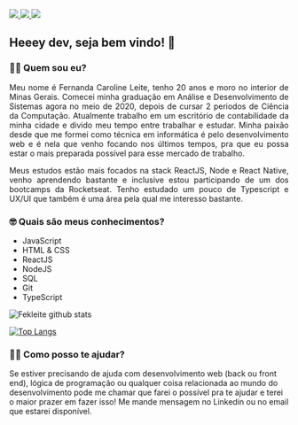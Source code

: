 
  <a href="https://github.com/Fekleite" alt="GitHub">
    <img src="https://img.shields.io/badge/-GitHub-000?style=flat-square&logo=Github&logoColor=white" />
  </a>
  <a href="https://www.linkedin.com/in/fcleite19/" alt="LinkedIn">
    <img src="https://img.shields.io/badge/-LinkedIn-blue?style=flat-square&logo=Linkedin&logoColor=white" />
  </a>
  <a href="mailto:dev.fernandaleite@gmail.com" alt="Gmail">
    <img src="https://img.shields.io/badge/-Gmail-D54B3D?style=flat-square&logo=Gmail&logoColor=white" />
  </a>


<h2> Heeey dev, seja bem vindo! 👋</h2>

<h3> 👩‍💻 Quem sou eu? </h3>

<p align="justify">Meu nome é Fernanda Caroline Leite, tenho 20 anos e moro no interior de Minas Gerais. Comecei minha graduação em Análise e Desenvolvimento de Sistemas agora no meio de 2020, depois de cursar 2 periodos de Ciência da Computação. Atualmente trabalho em um escritório de contabilidade da minha cidade e divido meu tempo entre trabalhar e estudar. Minha paixão desde que me formei como técnica em informática é pelo desenvolvimento web e é nela que venho focando nos últimos tempos, pra que eu possa estar o mais preparada possível para esse mercado de trabalho.</p>

<p align="justify">Meus estudos estão mais focados na stack ReactJS, Node e React Native, venho aprendendo bastante e inclusive estou participando de um dos bootcamps da Rocketseat. Tenho estudado um pouco de Typescript e UX/UI que também é uma área pela qual me interesso bastante.</p>

<h3> 🤓 Quais são meus conhecimentos? </h3>

- JavaScript
- HTML & CSS
- ReactJS
- NodeJS
- SQL
- Git
- TypeScript

![Fekleite github stats](https://github-readme-stats.vercel.app/api?username=Fekleite&theme=dracula&show_icons=true)

[![Top Langs](https://github-readme-stats.vercel.app/api/top-langs/?username=Fekleite&layout=compact&theme=dracula)](https://github.com/anuraghazra/github-readme-stats)


<h3> 💁🏻 Como posso te ajudar? </h3>

Se estiver precisando de ajuda com desenvolvimento web (back ou front end), lógica de programação ou qualquer coisa relacionada ao mundo do desenvolvimento pode me chamar que farei o possível pra te ajudar e terei o maior prazer em fazer isso! Me mande mensagem no Linkedin ou no email que estarei disponível.

